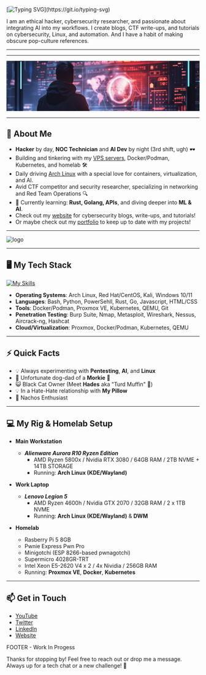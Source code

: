 [![Typing SVG](https://readme-typing-svg.demolab.com?font=Fira+Code&weight=450&size=22&duration=4000&pause=400&color=459EB5&center=true&vCenter=true&multiline=true&width=800&height=100&lines=%F0%9F%91%8B+Hey%2C+my+name's+Angel%2C+but+you+can;call+me+by+my+handle%2C+CypherOxide!)](https://git.io/typing-svg)


I am an ethical hacker, cybersecurity researcher, and passionate about integrating AI into my workflows. I create blogs, CTF write-ups, and tutorials on cybersecurity, Linux, and automation. And I have a habit of making obscure pop-culture references.

---
---

![Banner](Banner.png)

---

## 🚀 About Me
- **Hacker** by day, **NOC Technician** and **AI Dev** by night (3rd shift, ugh) 🕶️
- Building and tinkering with my [VPS servers](https://hostinger.com/?REFERRALCODE=1ANGELSANTI16), Docker/Podman, Kubernetes, and homelab 🛠️
- Daily driving [Arch Linux](https://archlinux.org/) with a special love for containers, virtualization, and AI.
- Avid CTF competitor and security researcher, specializing in networking and Red Team Operations 🔍
- 🧠 Currently learning: **Rust, Golang, APIs**, and diving deeper into **ML & AI**.
- Check out my [website](https://www.hopeintsys.com) for cybersecurity blogs, write-ups, and tutorials!
- Or maybe check out my [portfolio](https://angelsantiago.me) to keep up to date with my projects!

---

![logo](https://raw.githubusercontent.com/cypheroxide/cypheroxide/github-metrics.svg)

---

## 🖥️ My Tech Stack


[![My Skills](https://skillicons.dev/icons?i=py,js,ts,html,css,bash,powershell,azure,aws,kubernetes,arch,kali,redhat,cmake,notion,obsidian,git,github,go,mongodb,postgres,nodejs,raspberrypi,replit,rust,tensorflow,pytorch,ubuntu,vscode,windows,wordpress&perline=13)](https://skillicons.dev)

- **Operating Systems**: Arch Linux, Red Hat/CentOS, Kali, Windows 10/11
- **Languages**: Bash, Python, PowerSehll, Rust, Go, Javascript, HTML/CSS
- **Tools**: Docker/Podman, Proxmox VE, Kubernetes, QEMU, Git
- **Penetration Testing**: Burp Suite, Nmap, Metasploit, Wireshark, Nessus, Aircrack-ng, Hashcat
- **Cloud/Virtualization**: Proxmox, Docker/Podman, Kubernetes, QEMU

---

## ⚡ Quick Facts
- 💡 Always experimenting with **Pentesting**, **AI**, and **Linux**
- 🐺 Unfortunate dog-dad of a **Morkie** 🐾
- 😺 Black Cat Owner (Meet **Hades** aka "Turd Muffin" 🖤)
- 💡 In a Hate-Hate relationship with **My Pillow**
- 🧀 Nachos Enthusiast

---

## 💻 My Rig & Homelab Setup

- **Main Workstation**
  - ***Alienware Aurora R10 Ryzen Edition***
    - AMD Ryzen 5800x / Nvidia RTX 3080 / 64GB RAM / 2TB NVME + 14TB STORAGE
    - Running: **Arch Linux (KDE/Wayland)**

- **Work Laptop**
  - ***Lenovo Legion 5***
    - AMD Ryzen 4600h / Nvidia GTX 2070 / 32GB RAM / 2 x 1TB NVME
    - Running:  **Arch Linux (KDE/Wayland)** & **DWM**

- **Homelab**
  - Rasberry Pi 5 8GB
  - Pwnie Express Pwn Pro
  - Minigotchi (ESP 8266-based pwnagotchi)
  - Supermicro 4028GR-TRT
  - Intel Xeon E5-2620 V4 x 2 / 4x Nividia  / 256GB RAM
  - Running: **Proxmox VE**, **Docker**, **Kubernetes**

---

## 📫 Get in Touch

- [YouTube](https://www.youtube.com/c/CypherOxide)
- [Twitter](https://twitter.com/CypherOxide)
- [LinkedIn](https://www.linkedin.com/in/angel-santiago/)
- [Website](https://www.hopeintsys.com)

FOOTER - Work In Progess

Thanks for stopping by! Feel free to reach out or drop me a message. Always up for a tech chat or a new challenge! 💬

